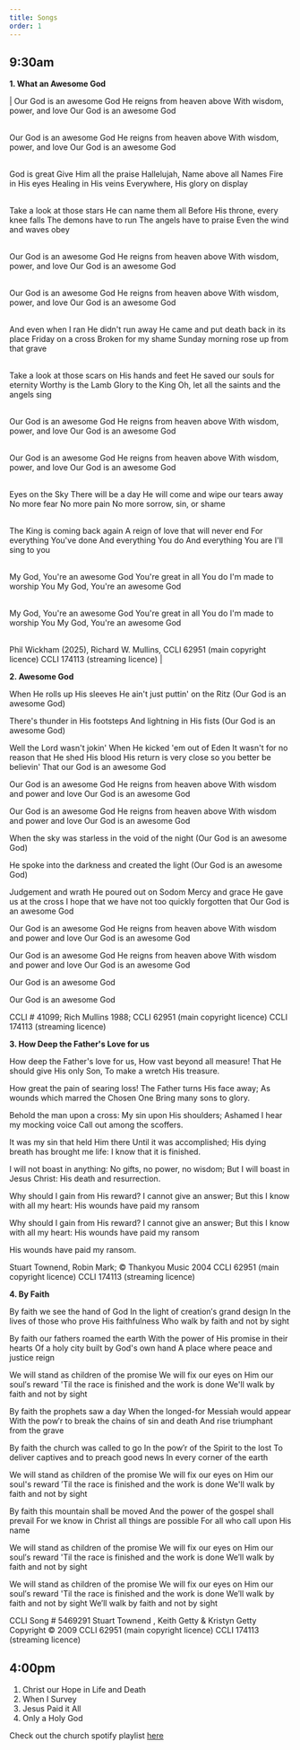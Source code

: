 ```yaml
---
title: Songs
order: 1
---
```


## 9:30am
**1. What an Awesome God**

| Our God is an awesome God
He reigns from heaven above
With wisdom, power, and love
Our God is an awesome God <br><br> 

Our God is an awesome God
He reigns from heaven above
With wisdom, power, and love
Our God is an awesome God <br><br> 

God is great
Give Him all the praise
Hallelujah, Name above all Names
Fire in His eyes
Healing in His veins
Everywhere, His glory on display <br><br> 

Take a look at those stars
He can name them all
Before His throne, every knee falls
The demons have to run
The angels have to praise
Even the wind and waves obey <br><br> 

Our God is an awesome God
He reigns from heaven above
With wisdom, power, and love
Our God is an awesome God <br><br> 

Our God is an awesome God
He reigns from heaven above
With wisdom, power, and love
Our God is an awesome God <br><br> 

And even when I ran
He didn't run away
He came and put death back in its place
Friday on a cross
Broken for my shame
Sunday morning rose up from that grave <br><br> 

Take a look at those scars on His hands and feet
He saved our souls for eternity
Worthy is the Lamb
Glory to the King
Oh, let all the saints and the angels sing <br><br> 

Our God is an awesome God
He reigns from heaven above
With wisdom, power, and love
Our God is an awesome God <br><br> 

Our God is an awesome God
He reigns from heaven above
With wisdom, power, and love
Our God is an awesome God <br><br> 

Eyes on the Sky
There will be a day
He will come and wipe our tears away
No more fear
No more pain
No more sorrow, sin, or shame <br><br> 

The King is coming back again
A reign of love that will never end
For everything You've done
And everything You do
And everything You are I'll sing to you <br><br> 

My God, You're an awesome God
You're great in all You do
I'm made to worship You
My God, You're an awesome God <br><br> 

My God, You're an awesome God
You're great in all You do
I'm made to worship You
My God, You're an awesome God <br><br> 


Phil Wickham (2025), Richard W. Mullins,
CCLI 62951 (main copyright licence)
CCLI 174113 (streaming licence) |

**2. Awesome God**

When He rolls up His sleeves
He ain't just puttin' on the Ritz
(Our God is an awesome God)

There's thunder in His footsteps
And lightning in His fists
(Our God is an awesome God)

Well the Lord wasn't jokin'
When He kicked 'em out of Eden
It wasn't for no reason that He shed His blood
His return is very close so you better be believin'
That our God is an awesome God

Our God is an awesome God
He reigns from heaven above
With wisdom and power and love
Our God is an awesome God

Our God is an awesome God
He reigns from heaven above
With wisdom and power and love
Our God is an awesome God

When the sky was starless in the void of the night
(Our God is an awesome God)

He spoke into the darkness and created the light
(Our God is an awesome God)

Judgement and wrath He poured out on Sodom
Mercy and grace He gave us at the cross
I hope that we have not too quickly forgotten that
Our God is an awesome God

Our God is an awesome God
He reigns from heaven above
With wisdom and power and love
Our God is an awesome God

Our God is an awesome God
He reigns from heaven above
With wisdom and power and love
Our God is an awesome God

Our God is an awesome God

Our God is an awesome God


CCLI # 41099; 
Rich Mullins 1988; 
CCLI 62951 (main copyright licence)
CCLI 174113 (streaming licence)

**3. How Deep the Father's Love for us**
   
How deep the Father's love for us,
How vast beyond all measure!
That He should give His only Son,
To make a wretch His treasure.

How great the pain of searing loss!
The Father turns His face away;
As wounds which marred the Chosen One
Bring many sons to glory.

Behold the man upon a cross:
My sin upon His shoulders;
Ashamed I hear my mocking voice
Call out among the scoffers.

It was my sin that held Him there
Until it was accomplished;
His dying breath has brought me life:
I know that it is finished.

I will not boast in anything:
No gifts, no power, no wisdom;
But I will boast in Jesus Christ:
His death and resurrection.

Why should I gain from His reward?
I cannot give an answer;
But this I know with all my heart:
His wounds have paid my ransom

Why should I gain from His reward?
I cannot give an answer;
But this I know with all my heart:
His wounds have paid my ransom

His wounds have paid my ransom.

Stuart Townend, Robin Mark; © Thankyou Music 2004
CCLI 62951 (main copyright licence)
CCLI 174113 (streaming licence)

**4. By Faith**

By faith we see the hand of God
In the light of creation′s grand design
In the lives of those who prove His faithfulness
Who walk by faith and not by sight

By faith our fathers roamed the earth
With the power of His promise in their hearts
Of a holy city built by God's own hand
A place where peace and justice reign

We will stand as children of the promise
We will fix our eyes on Him our soul′s reward
'Til the race is finished and the work is done
We'll walk by faith and not by sight

By faith the prophets saw a day
When the longed-for Messiah would appear
With the pow′r to break the chains of sin and death
And rise triumphant from the grave

By faith the church was called to go
In the pow′r of the Spirit to the lost
To deliver captives and to preach good news
In every corner of the earth

We will stand as children of the promise
We will fix our eyes on Him our soul's reward
′Til the race is finished and the work is done
We'll walk by faith and not by sight

By faith this mountain shall be moved
And the power of the gospel shall prevail
For we know in Christ all things are possible
For all who call upon His name

We will stand as children of the promise
We will fix our eyes on Him our soul′s reward
'Til the race is finished and the work is done
We′ll walk by faith and not by sight

We will stand as children of the promise
We will fix our eyes on Him our soul′s reward
'Til the race is finished and the work is done
We′ll walk by faith and not by sight
We′ll walk by faith and not by sight

CCLI Song # 5469291
Stuart Townend , Keith Getty & Kristyn Getty Copyright © 2009 
CCLI 62951 (main copyright licence)
CCLI 174113 (streaming licence)
   
## 4:00pm
1. Christ our Hope in Life and Death
2. When I Survey
3. Jesus Paid it All
4. Only a Holy God

Check out the church spotify playlist [here](https://open.spotify.com/playlist/3gh0ZKXkJBDbNEnZqJJDXj?si=0908aa3f87544643)
